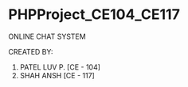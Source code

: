 # PHPProject_CE104_CE117

ONLINE CHAT SYSTEM

CREATED BY:

1. PATEL LUV P.  [CE - 104]
2. SHAH ANSH     [CE - 117]
